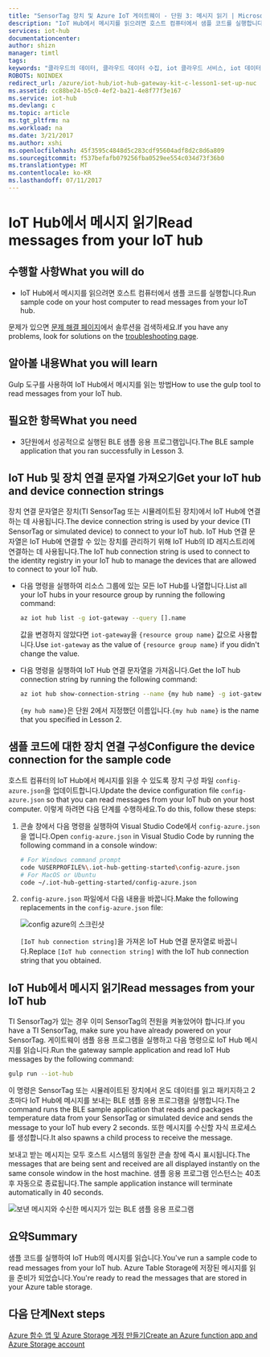 ```yaml
---
title: "SensorTag 장치 및 Azure IoT 게이트웨이 - 단원 3: 메시지 읽기 | Microsoft Docs"
description: "IoT Hub에서 메시지를 읽으려면 호스트 컴퓨터에서 샘플 코드를 실행합니다."
services: iot-hub
documentationcenter: 
author: shizn
manager: timtl
tags: 
keywords: "클라우드의 데이터, 클라우드 데이터 수집, iot 클라우드 서비스, iot 데이터"
ROBOTS: NOINDEX
redirect_url: /azure/iot-hub/iot-hub-gateway-kit-c-lesson1-set-up-nuc
ms.assetid: cc88be24-b5c0-4ef2-ba21-4e8f77f3e167
ms.service: iot-hub
ms.devlang: c
ms.topic: article
ms.tgt_pltfrm: na
ms.workload: na
ms.date: 3/21/2017
ms.author: xshi
ms.openlocfilehash: 45f3595c4848d5c283cdf95604adf8d2c8d6a809
ms.sourcegitcommit: f537befafb079256fba0529ee554c034d73f36b0
ms.translationtype: MT
ms.contentlocale: ko-KR
ms.lasthandoff: 07/11/2017
---
```

# <a name="read-messages-from-your-iot-hub"></a><span data-ttu-id="52c52-104">IoT Hub에서 메시지 읽기</span><span class="sxs-lookup"><span data-stu-id="52c52-104">Read messages from your IoT hub</span></span>

## <a name="what-you-will-do"></a><span data-ttu-id="52c52-105">수행할 사항</span><span class="sxs-lookup"><span data-stu-id="52c52-105">What you will do</span></span>

- <span data-ttu-id="52c52-106">IoT Hub에서 메시지를 읽으려면 호스트 컴퓨터에서 샘플 코드를 실행합니다.</span><span class="sxs-lookup"><span data-stu-id="52c52-106">Run sample code on your host computer to read messages from your IoT hub.</span></span>

<span data-ttu-id="52c52-107">문제가 있으면 [문제 해결 페이지](iot-hub-gateway-kit-c-troubleshooting.md)에서 솔루션을 검색하세요.</span><span class="sxs-lookup"><span data-stu-id="52c52-107">If you have any problems, look for solutions on the [troubleshooting page](iot-hub-gateway-kit-c-troubleshooting.md).</span></span>

## <a name="what-you-will-learn"></a><span data-ttu-id="52c52-108">알아볼 내용</span><span class="sxs-lookup"><span data-stu-id="52c52-108">What you will learn</span></span>

<span data-ttu-id="52c52-109">Gulp 도구를 사용하여 IoT Hub에서 메시지를 읽는 방법</span><span class="sxs-lookup"><span data-stu-id="52c52-109">How to use the gulp tool to read messages from your IoT hub.</span></span>

## <a name="what-you-need"></a><span data-ttu-id="52c52-110">필요한 항목</span><span class="sxs-lookup"><span data-stu-id="52c52-110">What you need</span></span>

- <span data-ttu-id="52c52-111">3단원에서 성공적으로 실행된 BLE 샘플 응용 프로그램입니다.</span><span class="sxs-lookup"><span data-stu-id="52c52-111">The BLE sample application that you ran successfully in Lesson 3.</span></span>

## <a name="get-your-iot-hub-and-device-connection-strings"></a><span data-ttu-id="52c52-112">IoT Hub 및 장치 연결 문자열 가져오기</span><span class="sxs-lookup"><span data-stu-id="52c52-112">Get your IoT hub and device connection strings</span></span>

<span data-ttu-id="52c52-113">장치 연결 문자열은 장치(TI SensorTag 또는 시뮬레이트된 장치)에서 IoT Hub에 연결하는 데 사용됩니다.</span><span class="sxs-lookup"><span data-stu-id="52c52-113">The device connection string is used by your device (TI SensorTag or simulated device) to connect to your IoT hub.</span></span> <span data-ttu-id="52c52-114">IoT Hub 연결 문자열은 IoT Hub에 연결할 수 있는 장치를 관리하기 위해 IoT Hub의 ID 레지스트리에 연결하는 데 사용됩니다.</span><span class="sxs-lookup"><span data-stu-id="52c52-114">The IoT hub connection string is used to connect to the identity registry in your IoT hub to manage the devices that are allowed to connect to your IoT hub.</span></span>

- <span data-ttu-id="52c52-115">다음 명령을 실행하여 리소스 그룹에 있는 모든 IoT Hub를 나열합니다.</span><span class="sxs-lookup"><span data-stu-id="52c52-115">List all your IoT hubs in your resource group by running the following command:</span></span>

   ```bash
   az iot hub list -g iot-gateway --query [].name
   ```

   <span data-ttu-id="52c52-116">값을 변경하지 않았다면 `iot-gateway`을 `{resource group name}` 값으로 사용합니다.</span><span class="sxs-lookup"><span data-stu-id="52c52-116">Use `iot-gateway` as the value of `{resource group name}` if you didn't change the value.</span></span>
- <span data-ttu-id="52c52-117">다음 명령을 실행하여 IoT Hub 연결 문자열을 가져옵니다.</span><span class="sxs-lookup"><span data-stu-id="52c52-117">Get the IoT hub connection string by running the following command:</span></span>

   ```bash
   az iot hub show-connection-string --name {my hub name} -g iot-gateway
   ```

   <span data-ttu-id="52c52-118">`{my hub name}`은 단원 2에서 지정했던 이름입니다.</span><span class="sxs-lookup"><span data-stu-id="52c52-118">`{my hub name}` is the name that you specified in Lesson 2.</span></span>

## <a name="configure-the-device-connection-for-the-sample-code"></a><span data-ttu-id="52c52-119">샘플 코드에 대한 장치 연결 구성</span><span class="sxs-lookup"><span data-stu-id="52c52-119">Configure the device connection for the sample code</span></span>

<span data-ttu-id="52c52-120">호스트 컴퓨터의 IoT Hub에서 메시지를 읽을 수 있도록 장치 구성 파일 `config-azure.json`을 업데이트합니다.</span><span class="sxs-lookup"><span data-stu-id="52c52-120">Update the device configuration file `config-azure.json` so that you can read messages from your IoT hub on your host computer.</span></span> <span data-ttu-id="52c52-121">이렇게 하려면 다음 단계를 수행하세요.</span><span class="sxs-lookup"><span data-stu-id="52c52-121">To do this, follow these steps:</span></span>

1. <span data-ttu-id="52c52-122">콘솔 창에서 다음 명령을 실행하여 Visual Studio Code에서 `config-azure.json`을 엽니다.</span><span class="sxs-lookup"><span data-stu-id="52c52-122">Open `config-azure.json` in Visual Studio Code by running the following command in a console window:</span></span>

   ```bash
   # For Windows command prompt
   code %USERPROFILE%\.iot-hub-getting-started\config-azure.json
   # For MacOS or Ubuntu
   code ~/.iot-hub-getting-started/config-azure.json
   ```

2. <span data-ttu-id="52c52-123">`config-azure.json` 파일에서 다음 내용을 바꿉니다.</span><span class="sxs-lookup"><span data-stu-id="52c52-123">Make the following replacements in the `config-azure.json` file:</span></span>

   ![config azure의 스크린샷](media/iot-hub-gateway-kit-lessons/lesson3/config_azure.png)

   <span data-ttu-id="52c52-125">`[IoT hub connection string]`을 가져온 IoT Hub 연결 문자열로 바꿉니다.</span><span class="sxs-lookup"><span data-stu-id="52c52-125">Replace `[IoT hub connection string]` with the IoT hub connection string that you obtained.</span></span>

## <a name="read-messages-from-your-iot-hub"></a><span data-ttu-id="52c52-126">IoT Hub에서 메시지 읽기</span><span class="sxs-lookup"><span data-stu-id="52c52-126">Read messages from your IoT hub</span></span>

<span data-ttu-id="52c52-127">TI SensorTag가 있는 경우 이미 SensorTag의 전원을 켜놓았어야 합니다.</span><span class="sxs-lookup"><span data-stu-id="52c52-127">If you have a TI SensorTag, make sure you have already powered on your SensorTag.</span></span> <span data-ttu-id="52c52-128">게이트웨이 샘플 응용 프로그램을 실행하고 다음 명령으로 IoT Hub 메시지를 읽습니다.</span><span class="sxs-lookup"><span data-stu-id="52c52-128">Run the gateway sample application and read IoT Hub messages by the following command:</span></span>

```bash
gulp run --iot-hub
```

<span data-ttu-id="52c52-129">이 명령은 SensorTag 또는 시뮬레이트된 장치에서 온도 데이터를 읽고 패키지하고 2초마다 IoT Hub에 메시지를 보내는 BLE 샘플 응용 프로그램을 실행합니다.</span><span class="sxs-lookup"><span data-stu-id="52c52-129">The command runs the BLE sample application that reads and packages temperature data from your SensorTag or simulated device and sends the message to your IoT hub every 2 seconds.</span></span> <span data-ttu-id="52c52-130">또한 메시지를 수신할 자식 프로세스를 생성합니다.</span><span class="sxs-lookup"><span data-stu-id="52c52-130">It also spawns a child process to receive the message.</span></span>

<span data-ttu-id="52c52-131">보내고 받는 메시지는 모두 호스트 시스템의 동일한 콘솔 창에 즉시 표시됩니다.</span><span class="sxs-lookup"><span data-stu-id="52c52-131">The messages that are being sent and received are all displayed instantly on the same console window in the host machine.</span></span> <span data-ttu-id="52c52-132">샘플 응용 프로그램 인스턴스는 40초 후 자동으로 종료됩니다.</span><span class="sxs-lookup"><span data-stu-id="52c52-132">The sample application instance will terminate automatically in 40 seconds.</span></span>

![보낸 메시지와 수신한 메시지가 있는 BLE 샘플 응용 프로그램](media/iot-hub-gateway-kit-lessons/lesson3/gulp_run_read_hub.png)

## <a name="summary"></a><span data-ttu-id="52c52-134">요약</span><span class="sxs-lookup"><span data-stu-id="52c52-134">Summary</span></span>

<span data-ttu-id="52c52-135">샘플 코드를 실행하여 IoT Hub의 메시지를 읽습니다.</span><span class="sxs-lookup"><span data-stu-id="52c52-135">You've run a sample code to read messages from your IoT hub.</span></span> <span data-ttu-id="52c52-136">Azure Table Storage에 저장된 메시지를 읽을 준비가 되었습니다.</span><span class="sxs-lookup"><span data-stu-id="52c52-136">You're ready to read the messages that are stored in your Azure table storage.</span></span>

## <a name="next-steps"></a><span data-ttu-id="52c52-137">다음 단계</span><span class="sxs-lookup"><span data-stu-id="52c52-137">Next steps</span></span>
[<span data-ttu-id="52c52-138">Azure 함수 앱 및 Azure Storage 계정 만들기</span><span class="sxs-lookup"><span data-stu-id="52c52-138">Create an Azure function app and Azure Storage account</span></span>](iot-hub-gateway-kit-c-lesson4-deploy-resource-manager-template.md)



